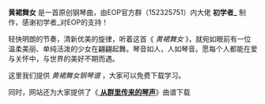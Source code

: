 

**黄裙舞女** 是一首原创钢琴曲，由EOP官方群（152325751）内大佬 **初学者_** 制作，感谢初学者_对EOP的支持！

轻快明朗的节奏，清新优美的旋律，听着这首《 _黄裙舞女_
》，就宛如眼前有一位温柔美丽、单纯活泼的少女在翩翩起舞。琴音如人，人如琴音。愿每个人都能在爱与关怀中，与世界的美好不期而遇。

这里我们提供 _黄裙舞女钢琴谱_ ，大家可以免费下载学习。

同时，网站还为大家提供了《[ **从群里传来的琴声**](Music-10637-从群里传来的琴声-原创.html "从群里传来的琴声")》曲谱下载

